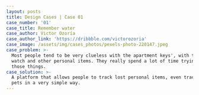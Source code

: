 ```yaml
---
layout: posts
title: Design Cases | Case 01
case_number: '01'
case_title: Remember water
case_author: Victor Ozoría
case_author_link: 'https://dribbble.com/victorozoria'
case_image: /assets/img/cases_photos/pexels-photo-220147.jpeg
case_problem: >-
  Most people tend to be very clueless with the apartment keys', with their
  watch and other personal items. They really spend a lot of time trying to find
  those things.
case_solution: >-
  A platform that allows people to track lost personal items, even track their
  pets in a very simple way.
---
```


